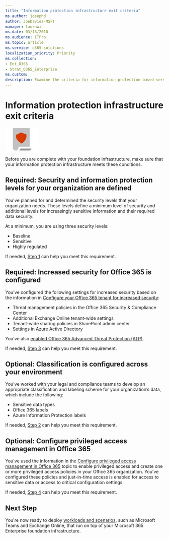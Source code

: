 ```yaml
---
title: "Information protection infrastructure exit criteria"
ms.author: josephd
author: JoeDavies-MSFT
manager: laurawi
ms.date: 03/13/2018
ms.audience: ITPro
ms.topic: article
ms.service: o365-solutions
localization_priority: Priority
ms.collection: 
- Ent_O365
- Strat_O365_Enterprise
ms.custom:
description: Examine the criteria for information protection-based services and infrastructure to ensure that your configuration meets Microsoft 365 Enterprise requirements.
---
```


# Information protection infrastructure exit criteria

![](./media/deploy-foundation-infrastructure/infoprotection_icon-small.png)

Before you are complete with your foundation infrastructure, make sure that your information protection infrastructure meets these conditions. 

<a name="crit-infoprotect-step1"></a>
## Required: Security and information protection levels for your organization are defined

You've planned for and determined the security levels that your organization needs. These levels define a minimum level of security and additional levels for increasingly sensitive information and their required data security.

At a minimum, you are using three security levels:

- Baseline
- Sensitive
- Highly regulated

If needed, [Step 1](infoprotect-define-sec-infoprotect-levels.md) can help you meet this requirement. 

<a name="crit-infoprotect-step4"></a>
## Required: Increased security for Office 365 is configured

You've configured the following settings for increased security based on the information in [Configure your Office 365 tenant for increased security](https://support.office.com/article/Configure-your-Office-365-tenant-for-increased-security-8d274fe3-db51-4107-ba64-865e7155b355):

- Threat management policies in the Office 365 Security & Compliance Center
- Additional Exchange Online tenant-wide settings
- Tenant-wide sharing policies in SharePoint admin center
- Settings in Azure Active Directory

You've also [enabled Office 365 Advanced Threat Protection (ATP)](https://support.office.com/article/Office-365-ATP-for-SharePoint-OneDrive-and-Microsoft-Teams-26261670-db33-4c53-b125-af0662c34607#turniton).

If needed, [Step 3](infoprotect-configure-increased-security-office-365.md) can help you meet this requirement. 

<a name="crit-infoprotect-step3"></a>
## Optional: Classification is configured across your environment

You've worked with your legal and compliance teams to develop an appropriate classification and labeling scheme for your organization’s data, which include the following:

- Sensitive data types
- Office 365 labels
- Azure Information Protection labels

If needed, [Step 2](infoprotect-configure-classification.md) can help you meet this requirement. 

<a name="crit-infoprotect-step5"></a>
## Optional: Configure privileged access management in Office 365

You've used the information in the [Configure privileged access management in Office 365](https://docs.microsoft.com/office365/securitycompliance/privileged-access-management-configuration) topic to enable privileged access  and create one or more privileged access policies in your Office 365 organization. You've configured these policies and just-in-time access is enabled for access to sensitive data or access to critical configuration settings.

If needed, [Step 4](infoprotect-configure-privileged-access-management.md) can help you meet this requirement. 

## Next Step

You're now ready to deploy [workloads and scenarios](deploy-workloads.md), such as Microsoft Teams and Exchange Online, that run on top of your Microsoft 365 Enterprise foundation infrastructure.
